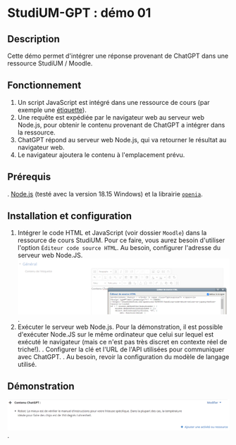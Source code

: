 # StudiUM-GPT : démo 01

## Description
Cette démo permet d'intégrer une réponse provenant de ChatGPT dans une ressource StudiUM / Moodle.

## Fonctionnement
1. Un script JavaScript est intégré dans une ressource de cours (par exemple une [étiquette](https://docs.moodle.org/3x/fr/%C3%89tiquette)).
2. Une requête est expédiée par le navigateur web au serveur web Node.js, pour obtenir le contenu provenant de ChatGPT a intégrer dans la ressource.
3. ChatGPT répond au serveur web Node.js, qui va retourner le résultat au navigateur web.
4. Le navigateur ajoutera le contenu à l'emplacement prévu.

## Prérequis
. [Node.js](https://nodejs.org) (testé avec la version 18.15 Windows) et la librairie [`openia`](https://github.com/openai/openai-node).

## Installation et configuration
1. Intégrer le code HTML et JavaScript (voir dossier `Moodle`) dans la ressource de cours StudiUM. Pour ce faire, vous aurez besoin d'utiliser l'option `Éditeur code source HTML`.
   Au besoin, configurer l'adresse du serveur web Node.JS.
   ![Illustration de l'éditeur code source HTML](doc/Moodle_edit-JS.png "Illustration").
2. Exécuter le serveur web Node.js.
   Pour la démonstration, il est possible d'exécuter Node.JS sur le même ordinateur que celui sur lequel est exécuté le navigateur (mais ce n'est pas très discret en contexte réel de triche!).
   . Configurer la clé et l'URL de l'API utilisées pour communiquer avec ChatGPT.
   . Au besoin, revoir la configuration du modèle de langage utilisé.

## Démonstration
![Illustration d'un exemple de résultat](doc/Moodle_resultat.png "Exemple de résultat").
